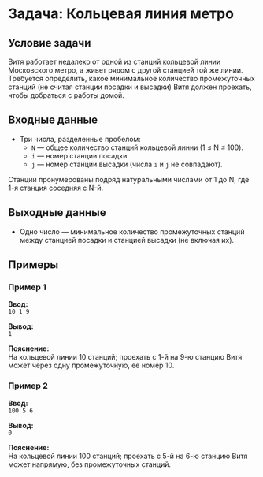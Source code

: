 # Задача: Кольцевая линия метро

## Условие задачи
Витя работает недалеко от одной из станций кольцевой линии Московского метро, а живет рядом с другой станцией той же линии. Требуется определить, какое минимальное количество промежуточных станций (не считая станции посадки и высадки) Витя должен проехать, чтобы добраться с работы домой.

## Входные данные
- Три числа, разделенные пробелом:
  - `N` — общее количество станций кольцевой линии (1 ≤ N ≤ 100).
  - `i` — номер станции посадки.
  - `j` — номер станции высадки (числа `i` и `j` не совпадают).

Станции пронумерованы подряд натуральными числами от 1 до N, где 1-я станция соседняя с N-й.

## Выходные данные
- Одно число — минимальное количество промежуточных станций между станцией посадки и станцией высадки (не включая их).

## Примеры
### Пример 1
**Ввод:**  
`10 1 9`  

**Вывод:**  
`1`  

**Пояснение:**  
На кольцевой линии 10 станций; проехать с 1-й на 9-ю станцию Витя может через одну промежуточную, ее номер 10.

### Пример 2
**Ввод:**  
`100 5 6`  

**Вывод:**  
`0`  

**Пояснение:**  
На кольцевой линии 100 станций; проехать с 5-й на 6-ю станцию Витя может напрямую, без промежуточных станций.
